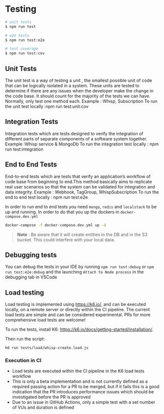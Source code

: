 # Testing

```bash
# unit tests
$ npm run test

# e2e tests
$ npm run test:e2e

# test coverage
$ npm run test:cov
```

## Unit Tests
The unit test is a way of testing a unit , the smallest possible unit of code that can be logically isolated in a system. These units are tested to determine if there are any issues 
when the developer make the change in the code base.
It should count for the majority of the tests we can have. Normally, only test one method each. 
Example : Whisp, Subscription 
To run the unit test locally :npm run test:unit:cov

## Integration Tests
Integration tests which are tests designed to verify the integration of different parts of separate components of a software system together. 
Example :Whisp service & MongoDb
To run the integration test locally : npm run test:integration

## End to End Tests  
End-to-end tests which are tests that verify an application’s workflow of code base from beginning to end.This method basically aims to replicate real user scenarios so that the system can be validated for integration and data integrity.
Example : Webhook, TagGroup, WhispSubscription 
To run the end to end test locally :  npm run test:e2e

In order to run end to end tests you need `mongo`, `redis` and `localstack` to be up and running. In order to do that you up the dockers in `docker-compose.dev.yml`

```bash
docker-compose -f docker-compose.dev.yml up -d
```

> **Note** : Be aware that it will create entities in the DB and in the S3 bucket. This could interfere with your local data.

## Debugging tests

You can debug the tests in your IDE by running `npm run test:debug` or `npm run test:e2e:debug` and the launching `Attach to Node process` in the debugging tab in VSCode

## Load testing
Load testing is implemented using https://k6.io/, and can be executed locally, on a remote server or directly within the CI pipeline. The current load tests are simple and can be considered experimental. PRs for more comprehensive load tests are welcome!

To run the tests, install K6: https://k6.io/docs/getting-started/installation/.

Then run the script:

```bash
k6 run tests/load/whisp-create.load.js
```

### Execution in CI
- Load tests are executed within the CI pipeline in the K6 load tests workflow
- This is only a beta implementation and is not currently defined as a required passing action for a PR to be merged, but if it fails this is a good indication that the PR introduces performance issues which should be investigated before the PR is approved
- Due to an issue in GitHub Actions, only a simple test with a set number of VUs and duration is defined